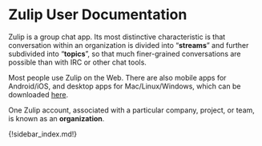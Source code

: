 # Zulip User Documentation

Zulip is a group chat app. Its most distinctive characteristic is that
conversation within an organization is divided into “**streams**”
and further subdivided into “**topics**”, so that
much finer-grained conversations are possible than with IRC or other
chat tools.

Most people use Zulip on the Web. There are also mobile apps for
Android/iOS, and desktop apps for Mac/Linux/Windows, which can be
downloaded [here](https://zulip.com/apps/).

One Zulip account, associated with a particular company, project, or team,
is known as an **organization**.

{!sidebar_index.md!}
